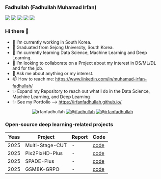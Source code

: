### Fadhullah (Fadhullah Muhamad Irfan)
![](https://github-profile-summary-cards.vercel.app/api/cards/profile-details?username=irfanfadhullah&theme=solarized_dark)
![](https://github-profile-summary-cards.vercel.app/api/cards/repos-per-language?username=irfanfadhullah&theme=solarized_dark)
![](https://github-profile-summary-cards.vercel.app/api/cards/most-commit-language?username=irfanfadhullah&theme=solarized_dark)
![](https://github-profile-summary-cards.vercel.app/api/cards/stats?username=irfanfadhullah&theme=solarized_dark)
![](https://github-profile-summary-cards.vercel.app/api/cards/productive-time?username=irfanfadhullah&theme=solarized_dark)

### Hi there 👋
- 🔭 I’m currently working in South Korea.
- 🔭 Graduated from Sejong University, South Korea.
- 🌱 I’m currently learning Data Science, Machine Learning and Deep Learning.
- 👯 I’m looking to collaborate on a Project about my interest in DS/ML/DL and for the job.
- 💬 Ask me about anything or my interest.
- 📫 How to reach me: https://www.linkedin.com/in/muhamad-irfan-fadhullah/
- ✨ Expand my Repository to reach out what I do in the Data Science, Machine Learning, and Deep Learning
- ✨ See my Portfolio --> https://irfanfadhullah.github.io/


<p align="center">

   <img src="https://komarev.com/ghpvc/?username=irfanfadhullah" alt="irfanfadhullah" />
   <a href="https://twitter.com/intent/follow?screen_name=ifadhullah"><img src="https://img.shields.io/badge/--twitter?label=Twitter&logo=Twitter&style=social" alt="@ifadhullah" /></a>
   <a href="https://www.linkedin.com/in/muhamad-irfan-fadhullah"><img src="https://img.shields.io/badge/--linkedin?label=LinkedIn&logo=LinkedIn&style=social" alt="@irfanfadhullah" /></a>
</p>

### Open-source deep learning-related projects
Yeas | Project | Report | Code | 
--- | --- | --- | --- |
2025 | Multi-Stage-CUT| - | [code](https://github.com/irfanfadhullah/Multi-Stage-CUT)
2025 | Pix2PixHD-Plus | - | [code](https://github.com/irfanfadhullah/Pix2PixHD-Plus)
2025 | SPADE-Plus | - | [code](https://github.com/irfanfadhullah/SPADE-Plus)
2025 | GSM8K-GRPO | - | [code](https://github.com/irfanfadhullah/gsm8k-grpo)
